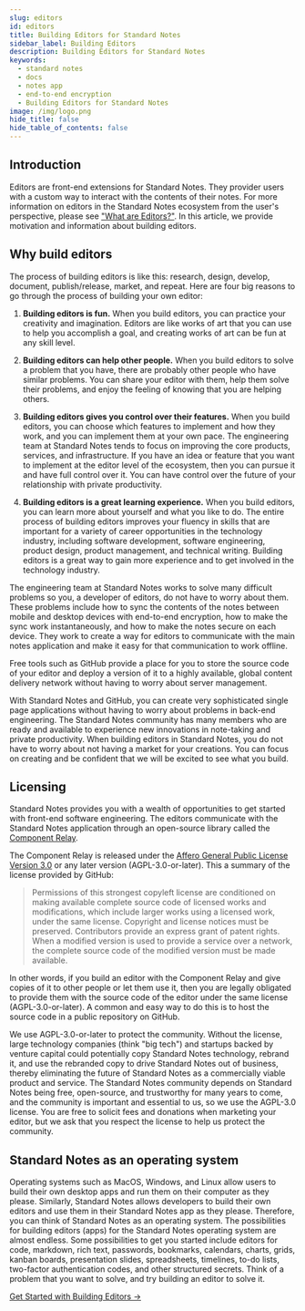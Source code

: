 ```yaml
---
slug: editors
id: editors
title: Building Editors for Standard Notes
sidebar_label: Building Editors
description: Building Editors for Standard Notes
keywords:
  - standard notes
  - docs
  - notes app
  - end-to-end encryption
  - Building Editors for Standard Notes
image: /img/logo.png
hide_title: false
hide_table_of_contents: false
---
```


## Introduction

Editors are front-end extensions for Standard Notes. They provider users with a custom way to interact with the contents of their notes. For more information on editors in the Standard Notes ecosystem from the user's perspective, please see ["What are Editors?"](../usage/what-are-editors.md). In this article, we provide motivation and information about building editors.

## Why build editors

The process of building editors is like this: research, design, develop, document, publish/release, market, and repeat. Here are four big reasons to go through the process of building your own editor:

1. **Building editors is fun.** When you build editors, you can practice your creativity and imagination. Editors are like works of art that you can use to help you accomplish a goal, and creating works of art can be fun at any skill level.

2. **Building editors can help other people.** When you build editors to solve a problem that you have, there are probably other people who have similar problems. You can share your editor with them, help them solve their problems, and enjoy the feeling of knowing that you are helping others.

3. **Building editors gives you control over their features.** When you build editors, you can choose which features to implement and how they work, and you can implement them at your own pace. The engineering team at Standard Notes tends to focus on improving the core products, services, and infrastructure. If you have an idea or feature that you want to implement at the editor level of the ecosystem, then you can pursue it and have full control over it. You can have control over the future of your relationship with private productivity.

4. **Building editors is a great learning experience.** When you build editors, you can learn more about yourself and what you like to do. The entire process of building editors improves your fluency in skills that are important for a variety of career opportunities in the technology industry, including software development, software engineering, product design, product management, and technical writing. Building editors is a great way to gain more experience and to get involved in the technology industry.

The engineering team at Standard Notes works to solve many difficult problems so you, a developer of editors, do not have to worry about them. These problems include how to sync the contents of the notes between mobile and desktop devices with end-to-end encryption, how to make the sync work instantaneously, and how to make the notes secure on each device. They work to create a way for editors to communicate with the main notes application and make it easy for that communication to work offline.

Free tools such as GitHub provide a place for you to store the source code of your editor and deploy a version of it to a highly available, global content delivery network without having to worry about server management.

With Standard Notes and GitHub, you can create very sophisticated single page applications without having to worry about problems in back-end engineering. The Standard Notes community has many members who are ready and available to experience new innovations in note-taking and private productivity. When building editors in Standard Notes, you do not have to worry about not having a market for your creations. You can focus on creating and be confident that we will be excited to see what you build.

## Licensing

Standard Notes provides you with a wealth of opportunities to get started with front-end software engineering. The editors communicate with the Standard Notes application through an open-source library called the [Component Relay](https://github.com/standardnotes/component-relay).

The Component Relay is released under the [Affero General Public License Version 3.0](https://github.com/standardnotes/component-relay/blob/main/LICENSE) or any later version (AGPL-3.0-or-later). This a summary of the license provided by GitHub:

> Permissions of this strongest copyleft license are conditioned on making available complete source code of licensed works and modifications, which include larger works using a licensed work, under the same license. Copyright and license notices must be preserved. Contributors provide an express grant of patent rights. When a modified version is used to provide a service over a network, the complete source code of the modified version must be made available.

In other words, if you build an editor with the Component Relay and give copies of it to other people or let them use it, then you are legally obligated to provide them with the source code of the editor under the same license (AGPL-3.0-or-later). A common and easy way to do this is to host the source code in a public repository on GitHub.

We use AGPL-3.0-or-later to protect the community. Without the license, large technology companies (think "big tech") and startups backed by venture capital could potentially copy Standard Notes technology, rebrand it, and use the rebranded copy to drive Standard Notes out of business, thereby eliminating the future of Standard Notes as a commercially viable product and service. The Standard Notes community depends on Standard Notes being free, open-source, and trustworthy for many years to come, and the community is important and essential to us, so we use the AGPL-3.0 license. You are free to solicit fees and donations when marketing your editor, but we ask that you respect the license to help us protect the community.

## Standard Notes as an operating system

Operating systems such as MacOS, Windows, and Linux allow users to build their own desktop apps and run them on their computer as they please. Similarly, Standard Notes allows developers to build their own editors and use them in their Standard Notes app as they please. Therefore, you can think of Standard Notes as an operating system. The possibilities for building editors (apps) for the Standard Notes operating system are almost endless. Some possibilities to get you started include editors for code, markdown, rich text, passwords, bookmarks, calendars, charts, grids, kanban boards, presentation slides, spreadsheets, timelines, to-do lists, two-factor authentication codes, and other structured secrets. Think of a problem that you want to solve, and try building an editor to solve it.

[Get Started with Building Editors →](./editors-getting-started.md)
